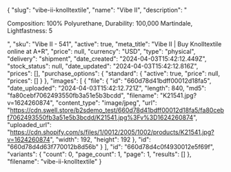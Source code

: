 {
  "slug": "vibe-ii-knolltextile",
  "name": "Vibe II",
  "description": "<p>Composition:  100% Polyurethane, Durability: 100,000 Martindale, Lightfastness: 5</p>",
  "sku": "Vibe II - 541",
  "active": true,
  "meta_title": "Vibe II | Buy Knolltextile online at A+R",
  "price": null,
  "currency": "USD",
  "type": "physical",
  "delivery": "shipment",
  "date_created": "2024-04-03T15:42:12.449Z",
  "stock_status": null,
  "date_updated": "2024-04-03T15:42:12.816Z",
  "prices": [],
  "purchase_options": {
    "standard": {
      "active": true,
      "price": null,
      "prices": []
    }
  },
  "images": [
    {
      "file": {
        "id": "660d78d41bdff00012d18fa5",
        "date_uploaded": "2024-04-03T15:42:12.721Z",
        "length": 840,
        "md5": "fa80cebf7062493550fb3a51e5b3bcdd",
        "filename": "K21541.jpg?v=1624260874",
        "content_type": "image/jpeg",
        "url": "https://cdn.swell.store/b2sdemo_test/660d78d41bdff00012d18fa5/fa80cebf7062493550fb3a51e5b3bcdd/K21541.jpg%3Fv%3D1624260874",
        "uploaded_url": "https://cdn.shopify.com/s/files/1/0012/2005/1002/products/K21541.jpg?v=1624260874",
        "width": 192,
        "height": 192
      },
      "id": "660d78d4d63f770012b8d56b"
    }
  ],
  "id": "660d78d4c0f4930012e5f69f",
  "variants": {
    "count": 0,
    "page_count": 1,
    "page": 1,
    "results": []
  },
  "filename": "vibe-ii-knolltextile"
}